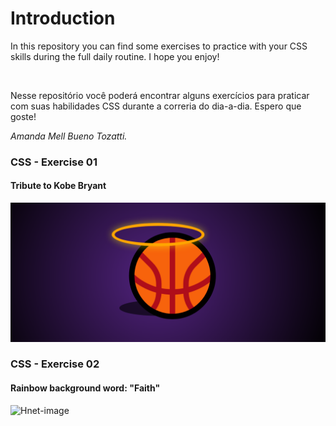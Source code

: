 <h1>Introduction</h1>
<p>In this repository you can find some exercises to practice with your CSS skills during the full daily routine.
I hope you enjoy!</p>
<br>
<p>Nesse repositório você poderá encontrar alguns exercícios para praticar com suas habilidades CSS durante a correria do dia-a-dia.
Espero que goste!</p>


<i>Amanda Mell Bueno Tozatti.</i> 

<h3>CSS - Exercise 01</h3> 
<h4>Tribute to Kobe Bryant</h4>

<img src="01_Css-Triube_to_Kobe_Bryant/CSS-1.png">




<h3>CSS - Exercise 02</h3>
<h4>Rainbow background word: "Faith"</h4>

![Hnet-image](https://user-images.githubusercontent.com/70073178/99013591-947f6680-252f-11eb-9b2a-bf728aca5ddf.gif)
